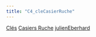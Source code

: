 ```yaml
---
title: "C4_cleCasierRuche"
---
```


[Clés](notes/equipements/cles/C_Clés.md) [Casiers Ruche](notes/equipements/consommables/C_CasierRuche.md) [julienEberhard](notes/equipements/utilisateurs/julienEberhard.md)